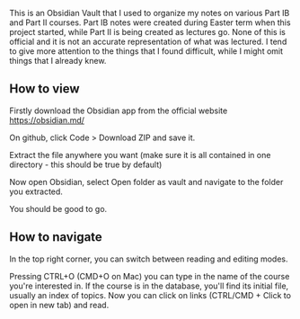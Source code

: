 This is an Obsidian Vault that I used to organize my notes on various Part IB and Part II courses. Part IB notes were created during Easter term when this project started, while Part II is being created as lectures go. 
None of this is official and it is not an accurate representation of what was lectured. I tend to give more attention to the things that I found difficult, while I might omit things that I already knew. 

## How to view
Firstly download the Obsidian app from the official website https://obsidian.md/

On github, click Code > Download ZIP and save it.

Extract the file anywhere you want (make sure it is all contained in one directory - this should be true by default)

Now open Obsidian, select Open folder as vault and navigate to the folder you extracted. 

You should be good to go.


## How to navigate
In the top right corner, you can switch between reading and editing modes.

Pressing CTRL+O (CMD+O on Mac) you can type in the name of the course you're interested in. If the course is in the database, you'll find its initial file, usually an index of topics. Now you can click on links (CTRL/CMD + Click to open in new tab) and read.
